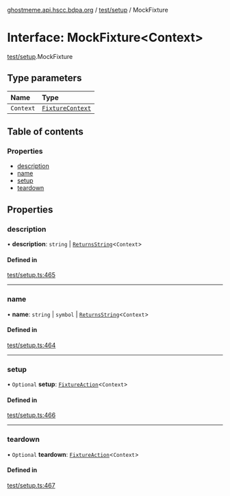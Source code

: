 [ghostmeme.api.hscc.bdpa.org][1] / [test/setup][2] / MockFixture

# Interface: MockFixture\<Context>

[test/setup][2].MockFixture

## Type parameters

| Name      | Type                  |
| :-------- | :-------------------- |
| `Context` | [`FixtureContext`][3] |

## Table of contents

### Properties

- [description][4]
- [name][5]
- [setup][6]
- [teardown][7]

## Properties

### description

• **description**: `string` | [`ReturnsString`][8]<`Context`>

#### Defined in

[test/setup.ts:465][9]

---

### name

• **name**: `string` | `symbol` | [`ReturnsString`][8]<`Context`>

#### Defined in

[test/setup.ts:464][10]

---

### setup

• `Optional` **setup**: [`FixtureAction`][11]<`Context`>

#### Defined in

[test/setup.ts:466][12]

---

### teardown

• `Optional` **teardown**: [`FixtureAction`][11]<`Context`>

#### Defined in

[test/setup.ts:467][13]

[1]: ../README.md
[2]: ../modules/test_setup.md
[3]: test_setup.FixtureContext.md
[4]: test_setup.MockFixture.md#description
[5]: test_setup.MockFixture.md#name
[6]: test_setup.MockFixture.md#setup
[7]: test_setup.MockFixture.md#teardown
[8]: ../modules/test_setup.md#returnsstring
[9]:
  https://github.com/nhscc/ghostmeme.api.hscc.bdpa.org/blob/1f8d01f/test/setup.ts#L465
[10]:
  https://github.com/nhscc/ghostmeme.api.hscc.bdpa.org/blob/1f8d01f/test/setup.ts#L464
[11]: ../modules/test_setup.md#fixtureaction
[12]:
  https://github.com/nhscc/ghostmeme.api.hscc.bdpa.org/blob/1f8d01f/test/setup.ts#L466
[13]:
  https://github.com/nhscc/ghostmeme.api.hscc.bdpa.org/blob/1f8d01f/test/setup.ts#L467
